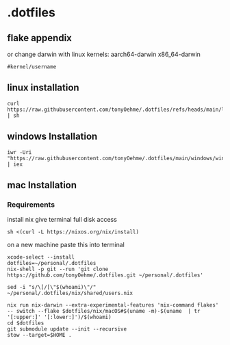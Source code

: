 # .dotfiles

## flake appendix
or change darwin with linux
kernels:
aarch64-darwin
x86_64-darwin
```
#kernel/username
```
## linux installation 
```
curl https://raw.githubusercontent.com/tonyOehme/.dotfiles/refs/heads/main/linuxinstall.sh | sh
```
## windows Installation
```
iwr -Uri "https://raw.githubusercontent.com/tonyOehme/.dotfiles/main/windows/windows.ps1" | iex
```

## mac Installation
### Requirements

install nix
give terminal full disk access
```
sh <(curl -L https://nixos.org/nix/install)
```

on a new machine paste this into terminal
```
xcode-select --install
dotfiles=~/personal/.dotfiles
nix-shell -p git --run 'git clone https://github.com/tonyOehme/.dotfiles.git ~/personal/.dotfiles'

sed -i "s/\[/[\"$(whoami)\"/" ~/personal/.dotfiles/nix/shared/users.nix

nix run nix-darwin --extra-experimental-features 'nix-command flakes' -- switch --flake $dotfiles/nix/macOS#$(uname -m)-$(uname  | tr '[:upper:]' '[:lower:]')/$(whoami)
cd $dotfiles
git submodule update --init --recursive
stow --target=$HOME .
```
